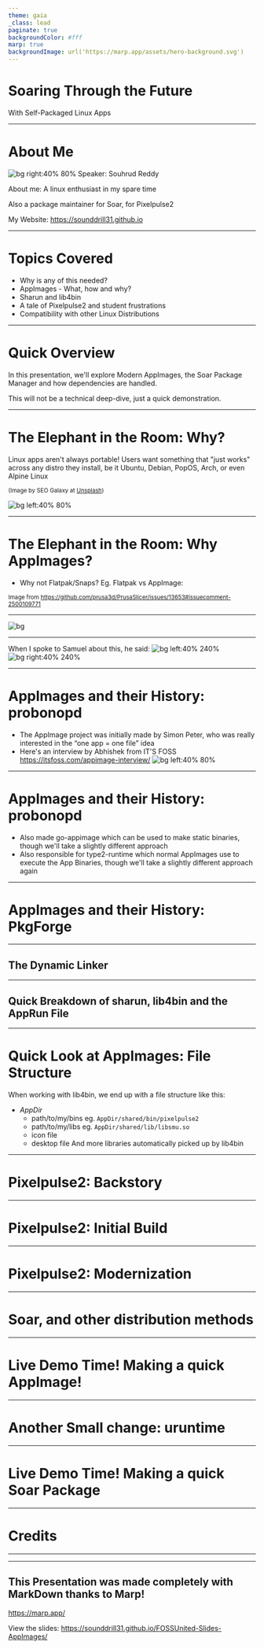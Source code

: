 ```yaml
---
theme: gaia
_class: lead
paginate: true
backgroundColor: #fff
marp: true
backgroundImage: url('https://marp.app/assets/hero-background.svg')
---
```



# **Soaring Through the Future**

With Self-Packaged Linux Apps

--- 

# **About Me**
![bg right:40% 80%](https://avatars.githubusercontent.com/u/84176052?v=4)
Speaker: Souhrud Reddy

About me: A linux enthusiast in my spare time

Also a package maintainer for Soar, for Pixelpulse2

My Website: https://sounddrill31.github.io

--- 
# **Topics Covered**
- Why is any of this needed?
- AppImages - What, how and why?
- Sharun and lib4bin
- A tale of Pixelpulse2 and student frustrations
- Compatibility with other Linux Distributions


--- 

# **Quick Overview**
In this presentation, we'll explore Modern AppImages, the Soar Package Manager and how dependencies are handled. 

This will not be a technical deep-dive, just a quick demonstration.

--- 

# **The Elephant in the Room: Why?**
Linux apps aren't always portable! Users want something that "just works" across any distro they install, be it Ubuntu, Debian, PopOS, Arch, or even Alpine Linux

<sub>(Image by SEO Galaxy at [Unsplash](https://unsplash.com/photos/a-woman-sitting-in-front-of-a-laptop-computer-dJpBpPUevSA))</sub>
<!--Fumbling with solutions is not a good look, neither are huge installs -->
<!-- Users load linux to escape bloat, not cause them -->

![bg left:40% 80%](https://images.unsplash.com/photo-1709718499883-7267d6ffae9c?q=80&w=1470&auto=format&fit=crop&ixlib=rb-4.0.3&ixid=M3wxMjA3fDB8MHxwaG90by1wYWdlfHx8fGVufDB8fHx8fA%3D%3D)

---

# **The Elephant in the Room: Why AppImages?**

- Why not Flatpak/Snaps? 
Eg. Flatpak vs AppImage: 

<sub>Image from https://github.com/prusa3d/PrusaSlicer/issues/13653#issuecomment-2500109771</sub>
<!-- Give supporting screenshots and thoughts -->
---

![bg](assets/flatpakvsappimage.png)

---

When I spoke to Samuel about this, he said:
![bg left:40% 240%](assets/samuel-update.png)
![bg right:40% 240%](assets/samuel-on-ghostty.png)

---

# **AppImages and their History: probonopd**
- The AppImage project was initially made by Simon Peter, who was really interested in the “one app = one file” idea
- Here's an interview by Abhishek from IT'S FOSS 
https://itsfoss.com/appimage-interview/
![bg left:40% 80%](https://avatars.githubusercontent.com/u/2480569?v=4)
---

# **AppImages and their History: probonopd**
- Also made go-appimage which can be used to make static binaries, though we'll take a slightly different approach
- Also responsible for type2-runtime which normal AppImages use to execute the App Binaries, though we'll take a slightly different approach again
--- 

# **AppImages and their History: PkgForge**
<!-- - Not just limited to AppImages but also other static and self-contained binaries but this one will focus on AppImages-->

--- 
## **The Dynamic Linker**

--- 
## **Quick Breakdown of sharun, lib4bin and the AppRun File**
<!-- Run the app, lib4bin -->

<!-- This will set up all the files we need automatically along with a dynamic linker - this means we can avoid rpath or patchelf shenanigans
 -->
---
# **Quick Look at AppImages: File Structure**
When working with lib4bin, we end up with a file structure like this:
- *AppDir*
    - path/to/my/bins eg. `AppDir/shared/bin/pixelpulse2`
    - path/to/my/libs eg. `AppDir/shared/lib/libsmu.so`
    - icon file
    - desktop file
And more libraries automatically picked up by lib4bin

<!--not needed if we're not doing anything special or copying over files, -->


---
# **Pixelpulse2: Backstory**

--- 
# **Pixelpulse2: Initial Build**

--- 
# **Pixelpulse2: Modernization**

--- 

# **Soar, and other distribution methods**

--- 

# **Live Demo Time! Making a quick AppImage!**
<!-- Quick flow, mermaid diagram -->
--- 
# **Another Small change: uruntime**
<!--Uruntime, what why how-->
---
# **Live Demo Time! Making a quick Soar Package**

--- 
# **Credits**

--- 
--- 
## **This Presentation was made completely with MarkDown thanks to Marp!**

https://marp.app/

View the slides: https://sounddrill31.github.io/FOSSUnited-Slides-AppImages/
